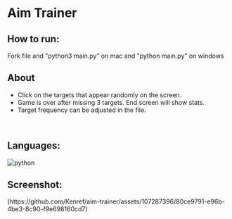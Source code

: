 <h1> Aim Trainer </h1>
<h2>How to run:</h2>
<p>Fork file and "python3 main.py" on mac and "python main.py" on windows</p>


<h2>About</h2>
<ul>
    <li>Click on the targets that appear randomly on the screen.</li>
    <li>Game is over after missing 3 targets. End screen will show stats.</li>
    <li>Target frequency can be adjusted in the file.</li>
</ul>
<br>
<h2>Languages:</h2>
<img src="https://skillicons.dev/icons?i=python" alt="python">

<br>

<h2>Screenshot:</h2>
(https://github.com/Kenref/aim-trainer/assets/107287396/80ce9791-e96b-4be3-8c90-f9e698160cd7)
